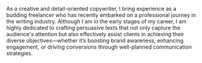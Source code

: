 As a creative and detail-oriented copywriter, I bring experience as a budding freelancer who has recently embarked on a professional journey in the writing industry. Although I am in the early stages of my career, I am highly dedicated to crafting persuasive texts that not only capture the audience's attention but also effectively assist clients in achieving their diverse objectives—whether it’s boosting brand awareness, enhancing engagement, or driving conversions through well-planned communication strategies.
